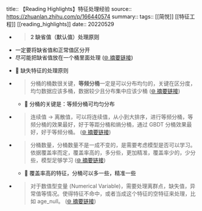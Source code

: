 title:: 【Reading Highlights】特征处理经验
source:: https://zhuanlan.zhihu.com/p/166440574
summary:: 
tags:: [[简悦]] [[特征工程]]   [[reading_highlights]]
date:: 20220529  

- > **2 缺省值（默认值）处理原则**

*   一定要将缺省值和正常值区分开
*   尽可能把缺省值放在一个桶里面处理  ([🌐 摘要链接](https://zhuanlan.zhihu.com/p/166440574#js_content:~:text=2%20%E7%BC%BA%E7%9C%81%E5%80%BC%EF%BC%88%E9%BB%98%E8%AE%A4%E5%80%BC%EF%BC%89%E5%A4%84%E7%90%86%E5%8E%9F%E5%88%99%E4%B8%80%E5%AE%9A%E8%A6%81%E5%B0%86%E7%BC%BA%E7%9C%81%E5%80%BC%E5%92%8C%E6%AD%A3%E5%B8%B8%E5%80%BC%E5%8C%BA%E5%88%86%E5%BC%80%E5%B0%BD%E5%8F%AF%E8%83%BD%E6%8A%8A%E7%BC%BA%E7%9C%81%E5%80%BC%E6%94%BE%E5%9C%A8%E4%B8%80%E4%B8%AA%E6%A1%B6%E9%87%8C%E9%9D%A2%E5%A4%84%E7%90%86))
  - 📝 缺失特征的处理原则

- > 分桶的桶数很关键，**等频分桶**一定是可以分布均匀的，关键在区分度，均匀数据应该多桶，数据较少且分布集中应该少桶  ([🌐 摘要链接](https://zhuanlan.zhihu.com/p/166440574#js_content:~:text=%E7%AD%89%E9%A2%91%E5%88%86%E6%A1%B6%E5%88%86%E6%A1%B6%E7%9A%84%E6%A1%B6%E6%95%B0%E5%BE%88%E5%85%B3%E9%94%AE%EF%BC%8C%E4%B8%80%E5%AE%9A%E6%98%AF%E5%8F%AF%E4%BB%A5%E5%88%86%E5%B8%83%E5%9D%87%E5%8C%80%E7%9A%84%EF%BC%8C%E5%85%B3%E9%94%AE%E5%9C%A8%E5%8C%BA%E5%88%86%E5%BA%A6%EF%BC%8C%E5%9D%87%E5%8C%80%E6%95%B0%E6%8D%AE%E5%BA%94%E8%AF%A5%E5%A4%9A%E6%A1%B6%EF%BC%8C%E6%95%B0%E6%8D%AE%E8%BE%83%E5%B0%91%E4%B8%94%E5%88%86%E5%B8%83%E9%9B%86%E4%B8%AD%E5%BA%94%E8%AF%A5%E5%B0%91%E6%A1%B6))
  - 📝 分桶的关键是：等频分桶可均匀分布

- > 连续值 -> 离散值，可以将连续值，从小到大排序，进行等频分桶，等频分桶的效果最好，好于等距分桶和熵分桶，通过 GBDT 分桶效果最好，好于等频分桶。  ([🌐 摘要链接](https://zhuanlan.zhihu.com/p/166440574#js_content:~:text=%E8%BF%9E%E7%BB%AD%E5%80%BC%20-%3E%20%E7%A6%BB%E6%95%A3%E5%80%BC%EF%BC%8C%E5%8F%AF%E4%BB%A5%E5%B0%86%E8%BF%9E%E7%BB%AD%E5%80%BC%EF%BC%8C%E4%BB%8E%E5%B0%8F%E5%88%B0%E5%A4%A7%E6%8E%92%E5%BA%8F%EF%BC%8C%E8%BF%9B%E8%A1%8C%E7%AD%89%E9%A2%91%E5%88%86%E6%A1%B6%EF%BC%8C%E7%AD%89%E9%A2%91%E5%88%86%E6%A1%B6%E7%9A%84%E6%95%88%E6%9E%9C%E6%9C%80%E5%A5%BD%EF%BC%8C%E5%A5%BD%E4%BA%8E%E7%AD%89%E8%B7%9D%E5%88%86%E6%A1%B6%E5%92%8C%E7%86%B5%E5%88%86%E6%A1%B6%EF%BC%8C%E9%80%9A%E8%BF%87%20GBDT%20%E5%88%86%E6%A1%B6%E6%95%88%E6%9E%9C%E6%9C%80%E5%A5%BD%EF%BC%8C%E5%A5%BD%E4%BA%8E%E7%AD%89%E9%A2%91%E5%88%86%E6%A1%B6%E3%80%82))

- > 分桶数量，分桶数量不是一成不变的，是需要考虑模型是否可以学习。依据覆盖率而定，覆盖率高的，多分些，更加精准，覆盖率少的，少分些，模型足够学习  ([🌐 摘要链接](https://zhuanlan.zhihu.com/p/166440574#js_content:~:text=%E5%88%86%E6%A1%B6%E6%95%B0%E9%87%8F%EF%BC%8C%E5%88%86%E6%A1%B6%E6%95%B0%E9%87%8F%E4%B8%8D%E6%98%AF%E4%B8%80%E6%88%90%E4%B8%8D%E5%8F%98%E7%9A%84%EF%BC%8C%E6%98%AF%E9%9C%80%E8%A6%81%E8%80%83%E8%99%91%E6%A8%A1%E5%9E%8B%E6%98%AF%E5%90%A6%E5%8F%AF%E4%BB%A5%E5%AD%A6%E4%B9%A0%E3%80%82%E4%BE%9D%E6%8D%AE%E8%A6%86%E7%9B%96%E7%8E%87%E8%80%8C%E5%AE%9A%EF%BC%8C%E8%A6%86%E7%9B%96%E7%8E%87%E9%AB%98%E7%9A%84%EF%BC%8C%E5%A4%9A%E5%88%86%E4%BA%9B%EF%BC%8C%E6%9B%B4%E5%8A%A0%E7%B2%BE%E5%87%86%EF%BC%8C%E8%A6%86%E7%9B%96%E7%8E%87%E5%B0%91%E7%9A%84%EF%BC%8C%E5%B0%91%E5%88%86%E4%BA%9B%EF%BC%8C%E6%A8%A1%E5%9E%8B%E8%B6%B3%E5%A4%9F%E5%AD%A6%E4%B9%A0))
  - 📝 覆盖率高的特征，分桶可以多一些，精准一些

- > 对于数值型变量 (Numerical Variable)，需要处理离群点，缺失值，异常值等情况。使得特征不命中，或者当成这个特征的空特征来处理，比如 age_null。  ([🌐 摘要链接](https://zhuanlan.zhihu.com/p/166440574#js_content:~:text=%E5%AF%B9%E4%BA%8E%E6%95%B0%E5%80%BC%E5%9E%8B%E5%8F%98%E9%87%8F%20(Numerical%20Variable)%EF%BC%8C%E9%9C%80%E8%A6%81%E5%A4%84%E7%90%86%E7%A6%BB%E7%BE%A4%E7%82%B9%EF%BC%8C%E7%BC%BA%E5%A4%B1%E5%80%BC%EF%BC%8C%E5%BC%82%E5%B8%B8%E5%80%BC%E7%AD%89%E6%83%85%E5%86%B5%E3%80%82%E4%BD%BF%E5%BE%97%E7%89%B9%E5%BE%81%E4%B8%8D%E5%91%BD%E4%B8%AD%EF%BC%8C%E6%88%96%E8%80%85%E5%BD%93%E6%88%90%E8%BF%99%E4%B8%AA%E7%89%B9%E5%BE%81%E7%9A%84%E7%A9%BA%E7%89%B9%E5%BE%81%E6%9D%A5%E5%A4%84%E7%90%86%EF%BC%8C%E6%AF%94%E5%A6%82%20age_null%E3%80%82))

